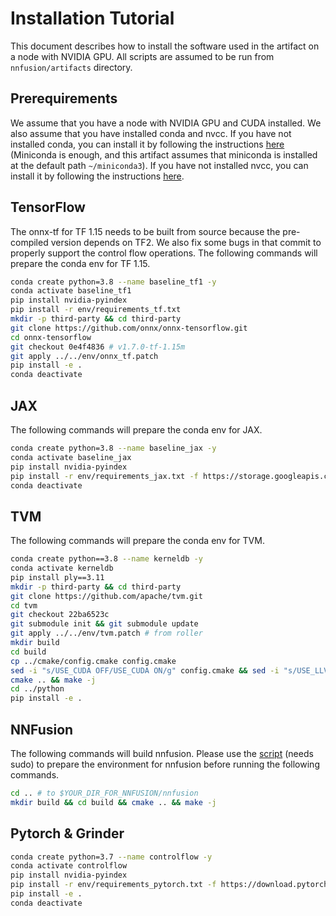 # Installation Tutorial
This document describes how to install the software used in the artifact on a node with NVIDIA GPU. All scripts are assumed to be run from `nnfusion/artifacts` directory.

## Prerequirements
We assume that you have a node with NVIDIA GPU and CUDA installed. We also assume that you have installed conda and nvcc. If you have not installed conda, you can install it by following the instructions [here](https://docs.conda.io/projects/conda/en/latest/user-guide/install/linux.html) (Miniconda is enough, and this artifact assumes that miniconda is installed at the default path `~/miniconda3`). If you have not installed nvcc, you can install it by following the instructions [here](https://docs.nvidia.com/cuda/cuda-installation-guide-linux/index.html).

## TensorFlow
The onnx-tf for TF 1.15 needs to be built from source because the pre-compiled version depends on TF2. We also fix some bugs in that commit to properly support the control flow operations. The following commands will prepare the conda env for TF 1.15.

```bash
conda create python=3.8 --name baseline_tf1 -y
conda activate baseline_tf1
pip install nvidia-pyindex
pip install -r env/requirements_tf.txt
mkdir -p third-party && cd third-party
git clone https://github.com/onnx/onnx-tensorflow.git
cd onnx-tensorflow
git checkout 0e4f4836 # v1.7.0-tf-1.15m
git apply ../../env/onnx_tf.patch
pip install -e .
conda deactivate
```
## JAX
The following commands will prepare the conda env for JAX.
```bash
conda create python=3.8 --name baseline_jax -y
conda activate baseline_jax
pip install nvidia-pyindex
pip install -r env/requirements_jax.txt -f https://storage.googleapis.com/jax-releases/jax_cuda_releases.html -f https://download.pytorch.org/whl/torch_stable.html
conda deactivate
```

## TVM
The following commands will prepare the conda env for TVM.
```bash
conda create python==3.8 --name kerneldb -y
conda activate kerneldb
pip install ply==3.11
mkdir -p third-party && cd third-party
git clone https://github.com/apache/tvm.git
cd tvm
git checkout 22ba6523c
git submodule init && git submodule update
git apply ../../env/tvm.patch # from roller
mkdir build
cd build
cp ../cmake/config.cmake config.cmake
sed -i "s/USE_CUDA OFF/USE_CUDA ON/g" config.cmake && sed -i "s/USE_LLVM OFF/USE_LLVM ON/g" config.cmake
cmake .. && make -j
cd ../python
pip install -e .
```

## NNFusion
The following commands will build nnfusion. Please use the [script](../maint/script/install_dependency.sh) (needs sudo) to prepare the environment for nnfusion before running the following commands.

```bash
cd .. # to $YOUR_DIR_FOR_NNFUSION/nnfusion
mkdir build && cd build && cmake .. && make -j
```

## Pytorch & Grinder
```bash
conda create python=3.7 --name controlflow -y
conda activate controlflow
pip install nvidia-pyindex
pip install -r env/requirements_pytorch.txt -f https://download.pytorch.org/whl/torch_stable.html
pip install -e .
conda deactivate
```
